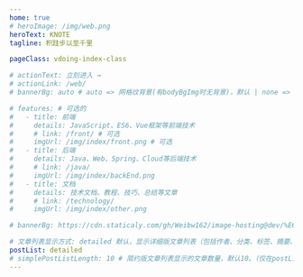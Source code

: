 ```yaml
---
home: true
# heroImage: /img/web.png
heroText: KNOTE
tagline: 积跬步以至千里

pageClass: vdoing-index-class

# actionText: 立刻进入 →
# actionLink: /web/
# bannerBg: auto # auto => 网格纹背景(有bodyBgImg时无背景)，默认 | none => 无 | '大图地址' | background: 自定义背景样式       提示：如发现文本颜色不适应你的背景时可以到palette.styl修改$bannerTextColor变量

# features: # 可选的
#   - title: 前端
#     details: JavaScript、ES6、Vue框架等前端技术
#     # link: /front/ # 可选
#     imgUrl: /img/index/front.png # 可选
#   - title: 后端
#     details: Java、Web、Spring、Cloud等后端技术
#     # link: /java/
#     imgUrl: /img/index/backEnd.png
#   - title: 文档
#     details: 技术文档、教程、技巧、总结等文章
#     # link: /technology/
#     imgUrl: /img/index/other.png

# bannerBg: https://cdn.staticaly.com/gh/Weibw162/image-hosting@dev/%E6%9D%82%E5%BD%95/%E4%BC%8A%E8%95%BE%E9%9B%85.5vklmk9v83o0.webp   # 背景图，长度是整个屏幕

# 文章列表显示方式: detailed 默认，显示详细版文章列表（包括作者、分类、标签、摘要、分页等）| simple => 显示简约版文章列表（仅标题和日期）| none 不显示文章列表
postList: detailed
# simplePostListLength: 10 # 简约版文章列表显示的文章数量，默认10。（仅在postList设置为simple时生效）
---
```



<!-- 网页左下角动态gif 小熊猫挥手 -->
<!-- <img src="/img/panda-waving.png" class="panda no-zoom" style="width: 130px;height: 115px;opacity: 0.8;margin-bottom: -4px;padding-bottom:0;position: fixed;bottom: 0;left: 0.5rem;z-index: 1;"> -->

<ClientOnly>
  <!-- <WebInfo /> -->
  <!-- <IndexBigImg /> -->
  <!-- <Fantasy index="true" /> -->
</ClientOnly>

<script>
</script>